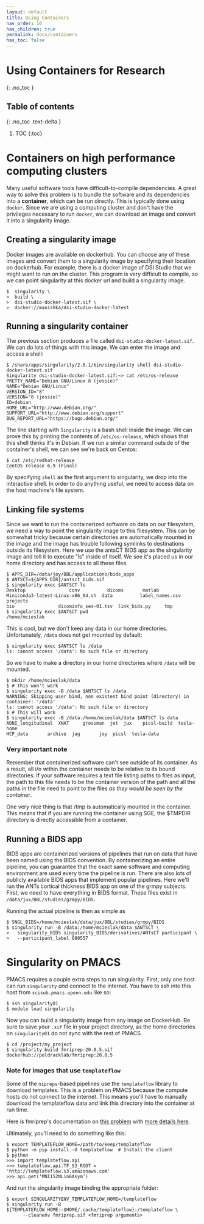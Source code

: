 ```yaml
---
layout: default
title: Using Containers
nav_order: 10
has_children: true
permalink: docs/containers
has_toc: false
---
```


# Using Containers for Research
{: .no_toc }

## Table of contents
{: .no_toc .text-delta }

1. TOC
{:toc}

# Containers on high performance computing clusters

Many useful software tools have difficult-to-compile dependencies. A great way to solve this problem is to bundle the software and its dependencies into a **container**, which can be run directly. This is typically done using ``docker``.  Since we are using a computing cluster and don't have the privileges necessary to run ``docker``, we can download an image and convert it into a singularity image.

## Creating a singularity image

Docker images are available on dockerhub. You can choose any of these images and convert them to a singularity image by specifying their location on dockerhub. For example, there is a docker image of DSI Studio that we might want to run on the cluster. This program is very difficult to compile, so we can point singularity at this docker url and build a singularity image.

```console
$  singularity \
>  build \
>  dsi-studio-docker-latest.sif \
>  docker://manishka/dsi-studio-docker:latest
```

## Running a singularity container

The previous section produces a file called ``dsi-studio-docker-latest.sif``. We can do lots of things with this image. We can enter the image and access a shell:

```console
$ /share/apps/singularity/2.5.1/bin/singularity shell dsi-studio-docker-latest.sif
Singularity dsi-studio-docker-latest.sif:~> cat /etc/os-release
PRETTY_NAME="Debian GNU/Linux 8 (jessie)"
NAME="Debian GNU/Linux"
VERSION_ID="8"
VERSION="8 (jessie)"
ID=debian
HOME_URL="http://www.debian.org/"
SUPPORT_URL="http://www.debian.org/support"
BUG_REPORT_URL="https://bugs.debian.org/"

```
The line starting with ``Singularity`` is a bash shell inside the image. We can prove this by printing the contents of ``/etc/os-release``, which shows that this shell thinks it's in Debian. If we run a similar command outside of the container's shell, we can see we're back on Centos:

```console
$ cat /etc/redhat-release
CentOS release 6.9 (Final)
```

By specifying ``shell`` as the first argument to singularity, we drop into the interactive shell. In order to do anything useful, we need to access data on the host machine's file system.

## Linking file systems

Since we want to run the containerized software on data on our filesystem, we need a way to point the singularity image to this filesystem. This can be somewhat tricky because certain directories are automatically mounted in the image and the image has trouble following symlinks to destinations outside its filesystem. Here we use the antsCT BIDS app as the singularity image and tell it to execute "ls" inside of itself. We see it's placed us in our home directory and has access to all these files.

```console
$ APPS_DIR=/data/joy/BBL/applications/bids_apps
$ ANTSCT=${APPS_DIR}/antsct_bids.sif
$ singularity exec $ANTSCT ls
Desktop				   conv			 dicoms		  matlab
Miniconda3-latest-Linux-x86_64.sh  data			 label_names.csv  projects
bio				   dicominfo_ses-01.tsv  link_bids.py	  tmp
$ singularity exec $ANTSCT pwd
/home/mcieslak
```

This is cool, but we don't keep any data in our home directories. Unfortunately, ``/data`` does not get mounted by default:

```console
$ singularity exec $ANTSCT ls /data
ls: cannot access '/data': No such file or directory
```
So we have to make a directory in our home directories where ``/data`` will be mounted.

```console
$ mkdir /home/mcieslak/data
$ # This won't work
$ singularity exec -B /data $ANTSCT ls /data
WARNING: Skipping user bind, non existent bind point (directory) in container: '/data'
ls: cannot access '/data': No such file or directory
$ # This will work
$ singularity exec -B /data:/home/mcieslak/data $ANTSCT ls data
ADNI_longitudinal  XNAT     grossman  jet  jux	  picsl-build  tesla-home
HCP_data	   archive  jag       joy  picsl  tesla-data
```

### Very important note

Remember that containerized software can't see outside of its container. As a result, all i/o within the container needs to be relative to its bound directories. If your software requires a text file listing paths to files as input, the path to this file needs to be the container version of the path and all the paths in the file need to point to the files *as they would be seen by the container*.

One very nice thing is that /tmp is automatically mounted in the container. This means that if you are running the container using SGE, the $TMPDIR directory is directly accessible from a container.

## Running a BIDS app

BIDS apps are containerized versions of pipelines that run on data that have been named using the BIDS convention. By containerizing an entire pipeline, you can guarantee that the exact same software and computing environment are used every time the pipeline is run. There are also lots of publicly available BIDS apps that implement popular pipelines. Here we'll run the ANTs cortical thickness BIDS app on one of the grmpy subjects. First, we need to have everything in BIDS format. These files exist in ``/data/jux/BBL/studies/grmpy/BIDS``.

Running the actual pipeline is then as simple as

```console
$ SNGL_BIDS=/home/mcieslak/data/jux/BBL/studies/grmpy/BIDS
$ singularity run -B /data:/home/mcieslak/data $ANTSCT \
>   singularity_BIDS singularity_BIDS/derivatives/ANTsCT participant \
>   --participant_label 080557
```


# Singularity on PMACS

PMACS requires a couple extra steps to run singularity. First, only one host
can run `singularity` *and* connect to the internet. You have to ssh into this
host from `scisub.pmacs.upenn.edu` like so:

```
$ ssh singularity01
$ module load singularity
```

Now you can build a singularity image from any image on DockerHub. Be sure
to save your `.sif` file in your project directory, as the home directories
on `singularity01` do not sync with the rest of PMACS.

```console
$ cd /project/my_project
$ singularity build fmriprep-20.0.5.sif dockerhub://poldracklab/fmriprep:20.0.5
```

### Note for images that use `templateflow`

Some of the `nipreps`-based pipelines use the `templateflow` library to
download templates. This is a problem on PMACS because the compute hosts
do not connect to the internet. This means you'll have to manually download
the templateflow data and link this directory into the container at run time.

Here is fmriprep's documentation on [this problem](https://fmriprep.org/en/stable/singularity.html#templateflow-and-singularity) with [more details here](https://neurostars.org/t/problems-using-pediatric-template-from-templateflow/4566/15).

Ultimately, you'll need to do something like this:

```console
$ export TEMPLATEFLOW_HOME=/path/to/keep/templateflow
$ python -m pip install -U templateflow  # Install the client
$ python
>>> import templateflow.api
>>> templateflow.api.TF_S3_ROOT = 'http://templateflow.s3.amazonaws.com'
>>> api.get(‘MNI152NLin6Asym’)
```

And run the singularity image binding the appropriate folder:

```console
$ export SINGULARITYENV_TEMPLATEFLOW_HOME=/templateflow
$ singularity run -B ${TEMPLATEFLOW_HOME:-$HOME/.cache/templateflow}:/templateflow \
      --cleanenv fmriprep.sif <fmriprep arguments>
```

